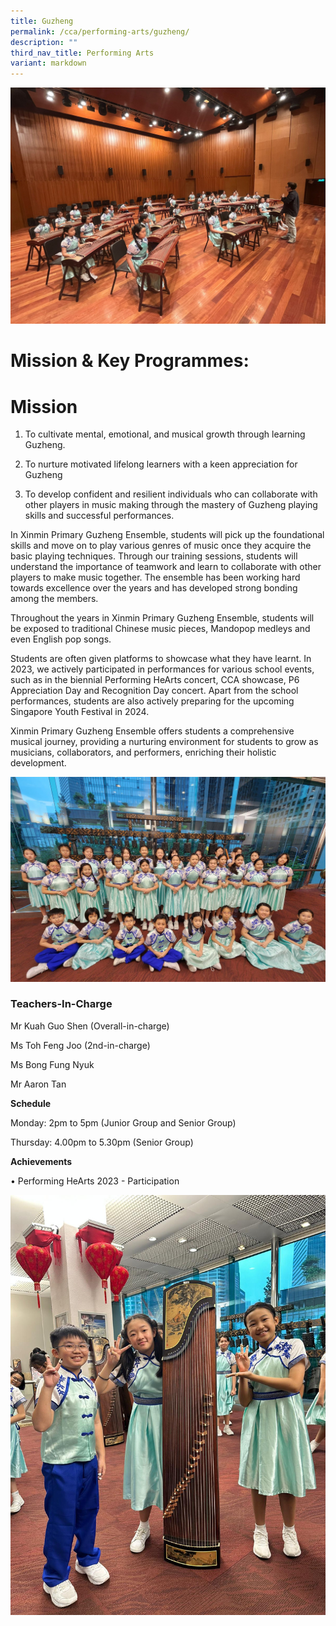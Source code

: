 ```yaml
---
title: Guzheng
permalink: /cca/performing-arts/guzheng/
description: ""
third_nav_title: Performing Arts
variant: markdown
---
```

![](/images/Guzheng_1.jpg)

# **Mission & Key Programmes:**

# **Mission**

1) To cultivate mental, emotional, and musical growth through learning Guzheng.

2) To nurture motivated lifelong learners with a keen appreciation for Guzheng  
3) To develop confident and resilient individuals who can collaborate with other players in music making through the mastery of Guzheng playing skills and successful performances.

In Xinmin Primary Guzheng Ensemble, students will pick up the foundational skills and move on to play various genres of music once they acquire the basic playing techniques. Through our training sessions, students will understand the importance of teamwork and learn to collaborate with other players to make music together. The ensemble has been working hard towards excellence over the years and has developed strong bonding among the members.

Throughout the years in Xinmin Primary Guzheng Ensemble, students will be exposed to traditional Chinese music pieces, Mandopop medleys and even English pop songs. 

Students are often given platforms to showcase what they have learnt. In 2023, we actively participated in performances for various school events, such as in the biennial Performing HeArts concert, CCA showcase, P6 Appreciation Day and Recognition Day concert. Apart from the school performances, students are also actively preparing for the upcoming Singapore Youth Festival in 2024.

Xinmin Primary Guzheng Ensemble offers students a comprehensive musical journey, providing a nurturing environment for students to grow as musicians, collaborators, and performers, enriching their holistic development.

![](/images/Guzheng_2.jpg)


### **Teachers-In-Charge**

Mr Kuah Guo Shen (Overall-in-charge)

Ms Toh Feng Joo (2nd-in-charge)

Ms Bong Fung Nyuk

Mr Aaron Tan

**Schedule**

Monday: 2pm to 5pm (Junior Group and Senior Group)

Thursday: 4.00pm to 5.30pm (Senior Group)

  
**Achievements**

•	Performing HeArts 2023 - Participation

![](/images/Guzheng_4.jpg)